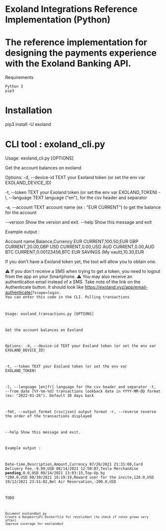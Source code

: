 # Exoland Integrations Reference Implementation (Python)

# The reference implementation for designing the payments experience with the Exoland Banking API.
Requirements

    Python 3
    pip3

# Installation

pip3 install -U exoland

# CLI tool : exoland_cli.py

Usage: exoland_cli.py [OPTIONS]

  Get the account balances on exoland

Options:
  -d, --device-id TEXT  your Exoland token (or set the env var
                        EXOLAND_DEVICE_ID)

  -t, --token TEXT      your Exoland token (or set the env var EXOLAND_TOKEN)
  -l, --language TEXT   language ("en"), for the csv header and
                        separator

  -a, --account TEXT    account name (ex : "EUR CURRENT") to get the balance
                        for the account

  --version             Show the version and exit.
  --help                Show this message and exit

Example output :

Account name,Balance,Currency
EUR CURRENT,100.50,EUR
GBP CURRENT,20.00,GBP
USD CURRENT,0.00,USD
AUD CURRENT,0.00,AUD
BTC CURRENT,0.00123456,BTC
EUR SAVINGS (My vault),10.30,EUR

If you don't have a Exoland token yet, the tool will allow you to obtain one.

⚠️ If you don't receive a SMS when trying to get a token, you need to logout from the app on your Smartphone. ⚠️ You may also receive an authentication email instead of a SMS. Take note of the link on the Authenticate button. It should look like https://exoland.xyz/app/email-authenticate/<CODE>?scope=login. You can enter this code in the CLI.
Pulling transactions

Usage: exoland_transactions.py [OPTIONS]

  Get the account balances on Exoland

Options:
  -d, --device-id TEXT            your Exoland token (or set the env var
                                  EXOLAND_DEVICE_ID)

  -t, --token TEXT                your Exoland token (or set the env var
                                  EXOLAND_TOKEN)

  -l, --language [en|fr]          language for the csv header and separator
  -t, --from_date [%Y-%m-%d]      transactions lookback date in YYYY-MM-DD
                                  format (ex: "2022-01-26"). Default 30 days
                                  back

  -fmt, --output_format [csv|json]
                                  output format
  -r, --reverse                   reverse the order of the transactions
                                  displayed

  --help                          Show this message and exit.

Example output :

Date-time,Description,Amount,Currency
07/26/2021 21:31:00,Card Delivery Fee,-9.99,USD
08/14/2021 12:50:07,Tesla Merchandise **pending**,0.0,USD
08/14/2021 13:03:15,Top-Up by *200.0,USD
08/30/2021 16:19:19,Reward user for the invite,120.0,USD
19/12/2021 23:51:02,Bel Air Reservation,-200.0,USD

TODO

    Document exolandbot.py
    Create a RaspberryPi Dockerfile for revolutbot (to check if rates grows very often)
    Improve coverage for exolandbot
